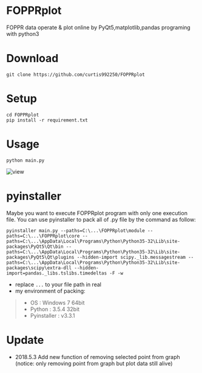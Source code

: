 # FOPPRplot
FOPPR data operate &amp; plot online by PyQt5,matplotlib,pandas programing with python3

# Download
`git clone https://github.com/curtis992250/FOPPRplot`

# Setup
```command
cd FOPPRplot
pip install -r requirement.txt
```

# Usage
`python main.py`

![view](https://i.imgur.com/lFvg9yG.png)

# pyinstaller 
Maybe you want to execute FOPPRplot program with only one execution file. You can use pyinstaller to pack all of .py file by the command as follow:
```command
pyinstaller main.py --paths=C:\...\FOPPRplot\module --paths=C:\...\FOPPRplot\core --paths=C:\...\AppData\Local\Programs\Python\Python35-32\Lib\site-packages\PyQt5\Qt\bin --paths=C:\...\AppData\Local\Programs\Python\Python35-32\Lib\site-packages\PyQt5\Qt\plugins --hidden-import scipy._lib.messagestream --paths=C:\...\AppData\Local\Programs\Python\Python35-32\Lib\site-packages\scipy\extra-dll --hidden-import=pandas._libs.tslibs.timedeltas -F -w
```
*  replace `...` to your file path in real
*  my environment of packing:
> * OS : Windows 7 64bit
> * Python : 3.5.4 32bit
> * Pyinstaller : v3.3.1

# Update
* 2018.5.3 Add new function of removing selected point from graph
(notice: only removing point from graph but plot data still alive)